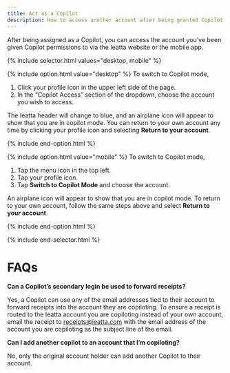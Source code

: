 ```yaml
---
title: Act as a Copilot
description: How to access another account after being granted Copilot permissions 
---
```

<div id="ieatta-classic" markdown="1">

After being assigned as a Copilot, you can access the account you’ve been given Copilot permissions to via the Ieatta website or the mobile app.

{% include selector.html values="desktop, mobile" %}

{% include option.html value="desktop" %}
To switch to Copilot mode,
1. Click your profile icon in the upper left side of the page.
2. In the “Copilot Access” section of the dropdown, choose the account you wish to access.

The Ieatta header will change to blue, and an airplane icon will appear to show that you are in copilot mode. You can return to your own account any time by clicking your profile icon and selecting **Return to your account**.

{% include end-option.html %}

{% include option.html value="mobile" %}
To switch to Copilot mode, 
1. Tap the menu icon in the top left.
2. Tap your profile icon.
3. Tap **Switch to Copilot Mode** and choose the account.

An airplane icon will appear to show that you are in copilot mode. To return to your own account, follow the same steps above and select **Return to your account**.

{% include end-option.html %}

{% include end-selector.html %}

# FAQs

**Can a Copilot’s secondary login be used to forward receipts?**

Yes, a Copilot can use any of the email addresses tied to their account to forward receipts into the account they are copiloting. To ensure a receipt is routed to the Ieatta account you are copiloting instead of your own account, email the receipt to receipts@ieatta.com with the email address of the account you are copiloting as the subject line of the email. 

**Can I add another copilot to an account that I’m copiloting?**

No, only the original account holder can add another Copilot to their account.

</div>
